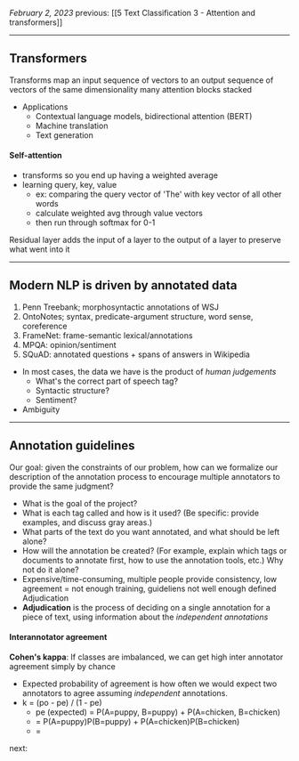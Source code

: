 *February 2, 2023*
previous: [[5 Text Classification 3 - Attention and transformers]]

---

## Transformers
Transforms map an input sequence of vectors to an output sequence of vectors of the same dimensionality
many attention blocks stacked
- Applications
	- Contextual language models, bidirectional attention (BERT)
	- Machine translation
	- Text generation

#### Self-attention
- transforms so you end up having a weighted average
- learning query, key, value
	- ex: comparing the query vector of 'The' with key vector of all other words
	- calculate weighted avg through value vectors
	- then run through softmax for 0-1

Residual layer adds the input of a layer to the output of a layer to preserve what went into it

---

## Modern NLP is driven by annotated data
1. Penn Treebank; morphosyntactic annotations of WSJ
2. OntoNotes; syntax, predicate-argument structure, word sense, coreference
3. FrameNet: frame-semantic lexical/annotations
4. MPQA: opinion/sentiment
5. SQuAD: annotated questions + spans of answers in Wikipedia
- In most cases, the data we have is the product of *human judgements*
	- What's the correct part of speech tag?
	- Syntactic structure?
	- Sentiment?
- Ambiguity

---

## Annotation guidelines
Our goal: given the constraints of our problem, how can we formalize our description of the annotation process to encourage multiple annotators to provide the same judgment?
- What is the goal of the project?
- What is each tag called and how is it used? (Be specific: provide examples, and discuss gray areas.)
- What parts of the text do you want annotated, and what should be left alone?
- How will the annotation be created? (For example, explain which tags or documents to annotate first, how to use the annotation tools, etc.)
Why not do it alone?
- Expensive/time-consuming, multiple people provide consistency, low agreement = not enough training, guideliens not well enough defined
Adjudication
- **Adjudication** is the process of deciding on a single annotation for a piece of text, using information about the *independent annotations*

#### Interannotator agreement
**Cohen's kappa**: If classes are imbalanced, we can get high inter annotator agreement simply by chance
- Expected probability of agreement is how often we would expect two annotators to agree assuming *independent* annotations.
- k = (po - pe) / (1 - pe)
	- pe (expected) = P(A=puppy, B=puppy) + P(A=chicken, B=chicken)
	- = P(A=puppy)P(B=puppy) + P(A=chicken)P(B=chicken)
	- = 

next:

